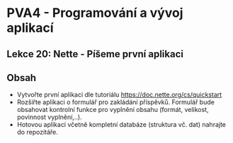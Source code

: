 # PVA4 - Programování a vývoj aplikací
## Lekce 20: Nette - Píšeme první aplikaci

## Obsah
* Vytvořte první aplikaci dle tutoriálu https://doc.nette.org/cs/quickstart
* Rozšiřte aplikaci o formulář pro zakládání příspěvků. Formulář bude obsahovat kontrolní funkce pro vyplnění obsahu (formát, velikost, povinnost vyplnění,..).
* Hotovou aplikaci včetně kompletní databáze (struktura vč. dat) nahrajte do repozitáře.
